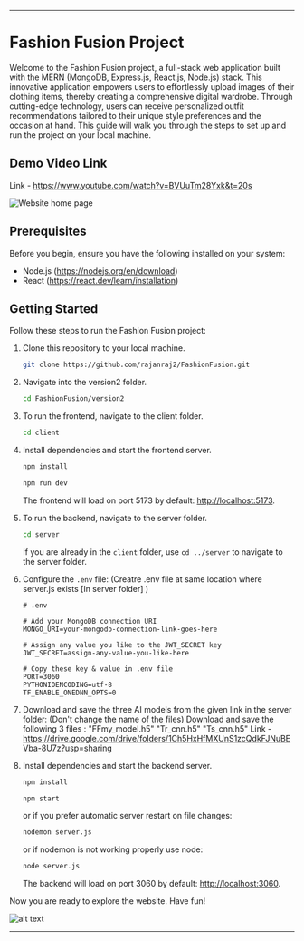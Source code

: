 
---

# Fashion Fusion Project

Welcome to the Fashion Fusion project, a full-stack web application built with the MERN (MongoDB, Express.js, React.js, Node.js) stack. This innovative application empowers users to effortlessly upload images of their clothing items, thereby creating a comprehensive digital wardrobe. Through cutting-edge technology, users can receive personalized outfit recommendations tailored to their unique style preferences and the occasion at hand. This guide will walk you through the steps to set up and run the project on your local machine.

## Demo Video Link  
Link - https://www.youtube.com/watch?v=BVUuTm28Yxk&t=20s

![Website home page](homepage.png)

## Prerequisites

Before you begin, ensure you have the following installed on your system:

- Node.js (https://nodejs.org/en/download)
- React (https://react.dev/learn/installation)

## Getting Started

Follow these steps to run the Fashion Fusion project:

1. Clone this repository to your local machine.

    ```bash
    git clone https://github.com/rajanraj2/FashionFusion.git
    ```

2. Navigate into the version2 folder.

    ```bash
    cd FashionFusion/version2
    ```
    

3. To run the frontend, navigate to the client folder.

    ```bash
    cd client
    ```

4. Install dependencies and start the frontend server.

    ```bash
    npm install
    ```

    ```bash
    npm run dev
    ```

    The frontend will load on port 5173 by default: [http://localhost:5173](http://localhost:5173).

5. To run the backend, navigate to the server folder.

    ```bash
    cd server
    ```

    If you are already in the `client` folder, use `cd ../server` to navigate to the server folder.


6. Configure the `.env` file: (Creatre .env file at same location where server.js exists [In server folder] )

    ```plaintext
    # .env

    # Add your MongoDB connection URI
    MONGO_URI=your-mongodb-connection-link-goes-here

    # Assign any value you like to the JWT_SECRET key
    JWT_SECRET=assign-any-value-you-like-here

    # Copy these key & value in .env file
    PORT=3060
    PYTHONIOENCODING=utf-8
    TF_ENABLE_ONEDNN_OPTS=0 
    ```

7. Download and save the three AI models from the given link in the server folder: (Don't change the name of the files)
    Download and save the following 3 files : "FFmy_model.h5"    "Tr_cnn.h5"    "Ts_cnn.h5"
    Link - https://drive.google.com/drive/folders/1Ch5HxHfMXUnS1zcQdkFJNuBEVba-8U7z?usp=sharing


8. Install dependencies and start the backend server.

    ```bash
    npm install
    ```

    ```bash
    npm start
    ```

    or if you prefer automatic server restart on file changes:

    ```bash
    nodemon server.js
    ```

    or if nodemon is not working properly use node:
    ```bash
    node server.js
    ```

    The backend will load on port 3060 by default: [http://localhost:3060](http://localhost:3060).

Now you are ready to explore the website. Have fun!

![alt text](servicespage.png)

---
